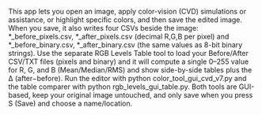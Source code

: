 This app lets you open an image, apply color-vision (CVD) simulations or assistance, or highlight specific colors, and then save the edited image. When you save, it also writes four CSVs beside the image: *_before_pixels.csv, *_after_pixels.csv (decimal R,G,B per pixel) and *_before_binary.csv, *_after_binary.csv (the same values as 8-bit binary strings). Use the separate RGB Levels Table tool to load your Before/After CSV/TXT files (pixels and binary) and it will compute a single 0–255 value for R, G, and B (Mean/Median/RMS) and show side-by-side tables plus the Δ (after−before). Run the editor with python color_tool_gui_cvd_v7.py and the table comparer with python rgb_levels_gui_table.py. Both tools are GUI-based, keep your original image untouched, and only save when you press S (Save) and choose a name/location.
